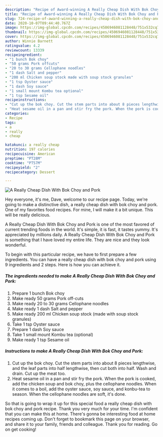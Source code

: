 ```yaml
---
description: "Recipe of Award-winning A Really Cheap Dish With Bok Choy and Pork"
title: "Recipe of Award-winning A Really Cheap Dish With Bok Choy and Pork"
slug: 724-recipe-of-award-winning-a-really-cheap-dish-with-bok-choy-and-pork
date: 2020-10-07T09:44:40.767Z
image: https://img-global.cpcdn.com/recipes/4506946081128448/751x532cq70/a-really-cheap-dish-with-bok-choy-and-pork-recipe-main-photo.jpg
thumbnail: https://img-global.cpcdn.com/recipes/4506946081128448/751x532cq70/a-really-cheap-dish-with-bok-choy-and-pork-recipe-main-photo.jpg
cover: https://img-global.cpcdn.com/recipes/4506946081128448/751x532cq70/a-really-cheap-dish-with-bok-choy-and-pork-recipe-main-photo.jpg
author: Winnie Barnett
ratingvalue: 4.2
reviewcount: 13339
recipeingredient:
- "1 bunch Bok choy"
- "50 grams Pork offcuts"
- "20 to 30 grams Cellophane noodles"
- "1 dash Salt and pepper"
- "200 ml Chicken soup stock made with soup stock granules"
- "1 tsp Oyster sauce"
- "1 dash Soy sauce"
- "1 small mount Kombu tea optional"
- "1 tsp Sesame oil"
recipeinstructions:
- "Cut up the bok choy. Cut the stem parts into about 8 pieces lengthwise, and the leaf parts into half lengthwise, then cut both into half. Wash and drain. Cut up the meat too."
- "Heat sesame oil in a pan and stir fry the pork. When the pork is cooked, add the chicken soup and bok choy, plus the cellophane noodles. When it comes to a boil, add the oyster sauce, soy sauce, and konbu-tea to season. When the cellophane noodles are soft, it&#39;s done."
categories:
- Recipe
tags:
- a
- really
- cheap

katakunci: a really cheap 
nutrition: 197 calories
recipecuisine: American
preptime: "PT28M"
cooktime: "PT57M"
recipeyield: "2"
recipecategory: Dessert

---
```



![A Really Cheap Dish With Bok Choy and Pork](https://img-global.cpcdn.com/recipes/4506946081128448/751x532cq70/a-really-cheap-dish-with-bok-choy-and-pork-recipe-main-photo.jpg)

Hey everyone, it's me, Dave, welcome to our recipe page. Today, we're going to make a distinctive dish, a really cheap dish with bok choy and pork. One of my favorites food recipes. For mine, I will make it a bit unique. This will be really delicious.

A Really Cheap Dish With Bok Choy and Pork is one of the most favored of current trending foods in the world. It's simple, it is fast, it tastes yummy. It's appreciated by millions daily. A Really Cheap Dish With Bok Choy and Pork is something that I have loved my entire life. They are nice and they look wonderful.




To begin with this particular recipe, we have to first prepare a few ingredients. You can have a really cheap dish with bok choy and pork using 9 ingredients and 2 steps. Here is how you can achieve it.

<!--inarticleads1-->

##### The ingredients needed to make A Really Cheap Dish With Bok Choy and Pork:

1. Prepare 1 bunch Bok choy
1. Make ready 50 grams Pork off-cuts
1. Make ready 20 to 30 grams Cellophane noodles
1. Make ready 1 dash Salt and pepper
1. Make ready 200 ml Chicken soup stock (made with soup stock granules)
1. Take 1 tsp Oyster sauce
1. Prepare 1 dash Soy sauce
1. Take 1 small mount Kombu tea (optional)
1. Make ready 1 tsp Sesame oil




<!--inarticleads2-->

##### Instructions to make A Really Cheap Dish With Bok Choy and Pork:

1. Cut up the bok choy. Cut the stem parts into about 8 pieces lengthwise, and the leaf parts into half lengthwise, then cut both into half. Wash and drain. Cut up the meat too.
1. Heat sesame oil in a pan and stir fry the pork. When the pork is cooked, add the chicken soup and bok choy, plus the cellophane noodles. When it comes to a boil, add the oyster sauce, soy sauce, and konbu-tea to season. When the cellophane noodles are soft, it&#39;s done.




So that is going to wrap it up for this special food a really cheap dish with bok choy and pork recipe. Thank you very much for your time. I'm confident that you can make this at home. There's gonna be interesting food at home recipes coming up. Don't forget to bookmark this page on your browser, and share it to your family, friends and colleague. Thank you for reading. Go on get cooking!
